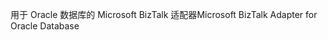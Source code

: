 <span data-ttu-id="3229f-101">用于 Oracle 数据库的 Microsoft BizTalk 适配器</span><span class="sxs-lookup"><span data-stu-id="3229f-101">Microsoft BizTalk Adapter for Oracle Database</span></span>